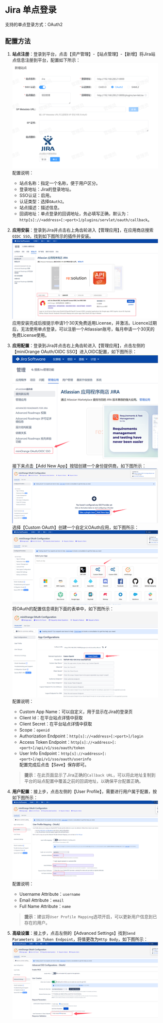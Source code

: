 # Jira 单点登录
支持的单点登录方式：OAuth2
## 配置方法
1. **站点注册**：登录到平台，点击【资产管理】-【站点管理】-【新增】将Jira站点信息注册到平台，配置如下所示：
![img.png](img/jira-site.jpg)
配置说明：
   * 站点名称：指定一个名称，便于用户区分。
   * 登录地址：Jira的登录地址。
   * SSO认证：启用。
   * 认证类型：选择`OAuth2`。
   * 站点描述：描述信息。
   * 回调地址：单点登录的回调地址，务必填写正确，默认为：`http[s]://<address>[:<port>]/plugins/servlet/oauth/callback`。
2. **应用安装**：登录到Jira并点击右上角齿轮进入【管理应用】，在应用商店搜索`OIDC SSO`，找到如下图所示的插件并安装。
![img.png](img/jira-marketplace.jpg)
应用安装完成后按提示申请1个30天免费适用License，并激活。Licence过期后，无法使用单点登录，可以注册一个Atlassian账号，每月申请一个30天的免费License使用。
3. **应用配置**：登录到Jira并点击右上角齿轮进入【管理应用】，点击左侧的【miniOrange OAuth/OIDC SSO】进入OIDC配置，如下图所示：
![img.png](img/jira-app-config.jpg)
接下来点击【Add New App】按钮创建一个身份提供商，如下图所示：
![img.png](img/jira-app-config1.jpg)
选择【Custom OAuth】创建一个自定义OAuth应用，如下图所示：
![img.png](img/jira-app-config2.jpg)
将OAuth的配置信息填到下面的表单中，如下图所示：
![img.png](img/jira-app-config3.jpg)
配置说明：
   * Custom App Name：可以自定义，用于显示在Jira的登录页
   * Client Id：在平台站点详情中获取
   * Client Secret：在平台站点详情中获取
   * Scope：`openid`
   * Authorization Endpoint：`http[s]://<address>[:<port>]/login`
   * Access Token Endpoint：`http[s]://<address>[:<port>]/api/v1/sso/oauth/token`
   * User Info Endpoint：`http[s]://<address>[:<port>]/api/v1/sso/oauth/userinfo`  
   配置完成后点击【Save】保存即可。  

   > **提示**：在此页面显示了Jira正确的`Callback URL`，可以将此地址复制到平台的站点配置中覆盖之前的回调地址，以确保平台配置正确。

4. **用户配置**：接上步，点击左侧的【User Profile】，需要进行用户属于配置，按如下图所示：
![img.png](img/jira-app-config5.jpg)
配置说明：
   * Username Attribute：`username`
   * Email Attribute：`email`
   * Full Name Attribute：`name`  

   > **提示**：建议将`User Profile Mapping`选项开启，可以更新用户信息到已存在的用户。

6. **高级设置**：接上步，点击左侧的【Advanced Settings】找到`Send Parameters in Token Endpoint`，将值更改为`Http Body`，如下图所示：
![img.png](img/jira-app-config4.jpg)